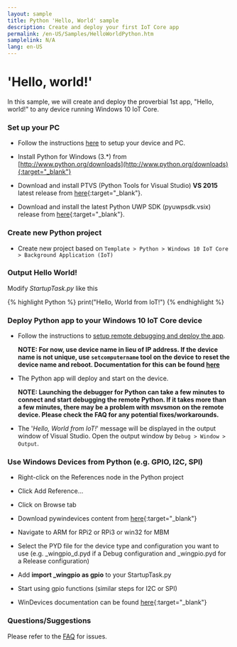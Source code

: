 ```yaml
---
layout: sample
title: Python 'Hello, World' sample
description: Create and deploy your first IoT Core app
permalink: /en-US/Samples/HelloWorldPython.htm
samplelink: N/A
lang: en-US
---
```


# 'Hello, world!'

In this sample, we will create and deploy the proverbial 1st app, "Hello, world!" to any device running Windows 10 IoT Core.

### Set up your PC

* Follow the instructions [here]({{site.baseurl}}/{{page.lang}}/GetStarted.htm) to setup your device and PC.

* Install Python for Windows (3.*) from [http://www.python.org/downloads](http://www.python.org/downloads){:target="_blank"}

* Download and install PTVS (Python Tools for Visual Studio) **VS 2015** latest release from [here](https://github.com/Microsoft/PTVS/releases/latest){:target="_blank"}.

* Download and install the latest Python UWP SDK (pyuwpsdk.vsix) release from [here](https://github.com/ms-iot/python/releases){:target="_blank"}.

### Create new Python project

* Create new project based on `Template > Python > Windows 10 IoT Core > Background Application (IoT)`

### Output Hello World!

Modify *StartupTask.py* like this

{% highlight Python %}
print("Hello, World from IoT!")
{% endhighlight %}

### Deploy Python app to your Windows 10 IoT Core device

* Follow the instructions to [setup remote debugging and deploy the app]({{site.baseurl}}/{{page.lang}}/Docs/AppDeployment.htm#python).

	**NOTE: For now, use device name in lieu of IP address.  If the device name is not unique, use `setcomputername` tool on the device to reset the device name and reboot.  Documentation for this can be found [here]({{site.baseurl}}/{{page.lang}}/Docs/PowerShell.htm)**

* The Python app will deploy and start on the device.

	**NOTE: Launching the debugger for Python can take a few minutes to connect and start debugging the remote Python.  If it takes more than a few minutes, there may be a problem with msvsmon on the remote device.  Please check the FAQ for any potential fixes/workarounds.**

* The '*Hello, World from IoT!*' message will be displayed in the output window of Visual Studio.  Open the output window by `Debug > Window > Output`.

### Use Windows Devices from Python (e.g. GPIO, I2C, SPI)

* Right-click on the References node in the Python project

* Click Add Reference...

* Click on Browse tab

* Download pywindevices content from [here](https://github.com/ms-iot/samples/tree/master/PyWinDevices){:target="_blank"}

* Navigate to ARM for RPi2 or RPi3 or win32 for MBM

* Select the PYD file for the device type and configuration you want to use (e.g. _wingpio_d.pyd if a Debug configuration and _wingpio.pyd for a Release configuration)

* Add **import _wingpio as gpio** to your StartupTask.py

* Start using gpio functions (similar steps for I2C or SPI)

* WinDevices documentation can be found [here](https://github.com/ms-iot/samples/tree/master/PyWinDevices/docs){:target="_blank"}

### Questions/Suggestions

Please refer to the [FAQ]({{site.baseurl}}/{{page.lang}}/Support/Faqs.htm) for issues.
